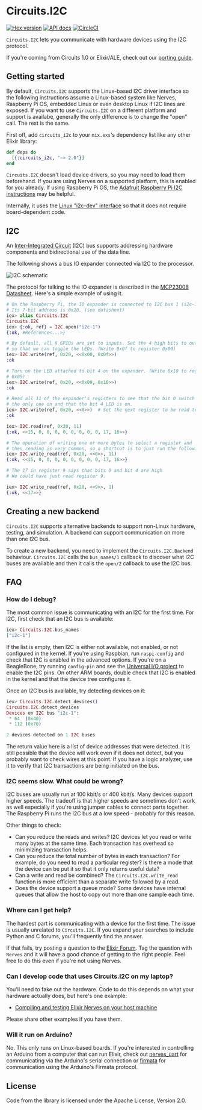 # Circuits.I2C

[![Hex version](https://img.shields.io/hexpm/v/circuits_i2c.svg "Hex version")](https://hex.pm/packages/circuits_i2c)
[![API docs](https://img.shields.io/hexpm/v/circuits_i2c.svg?label=hexdocs "API docs")](https://hexdocs.pm/circuits_i2c/Circuits.I2C.html)
[![CircleCI](https://circleci.com/gh/elixir-circuits/circuits_i2c.svg?style=svg)](https://circleci.com/gh/elixir-circuits/circuits_i2c)

`Circuits.I2C` lets you communicate with hardware devices using the I2C
protocol.

If you're coming from Circuits 1.0 or Elixir/ALE, check out our [porting guide](PORTING.md).

## Getting started

By default, `Circuits.I2C` supports the Linux-based I2C driver interface so the
following instructions assume a Linux-based system like Nerves, Raspberry Pi
OS, embedded Linux or even desktop Linux if I2C lines are exposed. If you want
to use `Circuits.I2C` on a different platform and support is availabe, generally
the only difference is to change the "open" call. The rest is the same.

First off, add `circuits_i2c` to your `mix.exs`'s dependency list like any other
Elixir library:

```elixir
def deps do
  [{:circuits_i2c, "~> 2.0"}]
end
```

`Circuits.I2C` doesn't load device drivers, so you may need to load them
beforehand. If you are using Nerves on a supported platform, this is enabled for
you already. If using Raspberry Pi OS, the [Adafruit Raspberry Pi I2C
instructions](https://learn.adafruit.com/adafruits-raspberry-pi-lesson-4-gpio-setup/configuring-i2c)
may be helpful.

Internally, it uses the [Linux "i2c-dev"
interface](https://elixir.bootlin.com/linux/latest/source/Documentation/i2c/dev-interface)
so that it does not require board-dependent code.

## I2C

An [Inter-Integrated Circuit](https://en.wikipedia.org/wiki/I%C2%B2C) (I2C) bus
supports addressing hardware components and bidirectional use of the data line.

The following shows a bus IO expander connected via I2C to the processor.

![I2C schematic](assets/images/schematic-i2c.png)

The protocol for talking to the IO expander is described in the [MCP23008
Datasheet](http://www.microchip.com/wwwproducts/Devices.aspx?product=MCP23008).
Here's a simple example of using it.

```elixir
# On the Raspberry Pi, the IO expander is connected to I2C bus 1 (i2c-1).
# Its 7-bit address is 0x20. (see datasheet)
iex> alias Circuits.I2C
Circuits.I2C
iex> {:ok, ref} = I2C.open("i2c-1")
{:ok, #Reference<...>}

# By default, all 8 GPIOs are set to inputs. Set the 4 high bits to outputs
# so that we can toggle the LEDs. (Write 0x0f to register 0x00)
iex> I2C.write(ref, 0x20, <<0x00, 0x0f>>)
:ok

# Turn on the LED attached to bit 4 on the expander. (Write 0x10 to register
# 0x09)
iex> I2C.write(ref, 0x20, <<0x09, 0x10>>)
:ok

# Read all 11 of the expander's registers to see that the bit 0 switch is
# the only one on and that the bit 4 LED is on.
iex> I2C.write(ref, 0x20, <<0>>)  # Set the next register to be read to 0
:ok

iex> I2C.read(ref, 0x20, 11)
{:ok, <<15, 0, 0, 0, 0, 0, 0, 0, 0, 17, 16>>}

# The operation of writing one or more bytes to select a register and
# then reading is very common, so a shortcut is to just run the following:
iex> I2C.write_read(ref, 0x20, <<0>>, 11)
{:ok, <<15, 0, 0, 0, 0, 0, 0, 0, 0, 17, 16>>}

# The 17 in register 9 says that bits 0 and bit 4 are high
# We could have just read register 9.

iex> I2C.write_read(ref, 0x20, <<9>>, 1)
{:ok, <<17>>}
```

## Creating a new backend

`Circuits.I2C` supports alternative backends to support non-Linux hardware, testing, and simulation. A backend can support communication on more than one I2C bus.

To create a new backend, you need to implement the `Circuits.I2C.Backend` behaviour. `Circuits.I2C` calls the `bus_names/1` callback to discover what
I2C buses are available and then it calls the `open/2` callback to use the I2C bus.

## FAQ

### How do I debug?

The most common issue is communicating with an I2C for the first time.  For I2C,
first check that an I2C bus is available:

```elixir
iex> Circuits.I2C.bus_names
["i2c-1"]
```

If the list is empty, then I2C is either not available, not enabled, or not
configured in the kernel. If you're using Raspbian, run `raspi-config` and check
that I2C is enabled in the advanced options. If you're on a BeagleBone, try
running `config-pin` and see the [Universal I/O
project](https://github.com/cdsteinkuehler/beaglebone-universal-io) to enable
the I2C pins. On other ARM boards, double check that I2C is enabled in the
kernel and that the device tree configures it.

Once an I2C bus is available, try detecting devices on it:

```elixir
iex> Circuits.I2C.detect_devices()
Circuits.I2C.detect_devices
Devices on I2C bus "i2c-1":
 * 64  (0x40)
 * 112 (0x70)

2 devices detected on 1 I2C buses
```

The return value here is a list of device addresses that were detected. It is
still possible that the device will work even if it does not detect, but you
probably want to check wires at this point. If you have a logic analyzer, use it
to verify that I2C transactions are being initiated on the bus.

### I2C seems slow. What could be wrong?

I2C buses are usually run at 100 kbit/s or 400 kbit/s. Many devices support
higher speeds. The tradeoff is that higher speeds are sometimes don't work as
well especially if you're using jumper cables to connect parts together. The
Raspberry Pi runs the I2C bus at a low speed - probably for this reason.

Other things to check:

* Can you reduce the reads and writes? I2C devices let you read or write many
  bytes at the same time. Each transaction has overhead so minimizing
  transaction helps.
* Can you reduce the total number of bytes in each transaction? For example, do
  you need to read a particular register? Is there a mode that the device can be
  put it so that it only returns useful data?
* Can a write and read be combined? The `Circuits.I2C.write_read` function is
  more efficient than a separate write followed by a read.
* Does the device support a queue mode? Some devices have internal queues that
  allow the host to copy out more than one sample each time.

### Where can I get help?

The hardest part is communicating with a device for the first time. The issue is
usually unrelated to `Circuits.I2C`. If you expand your searches to include
Python and C forums, you'll frequently find the answer.

If that fails, try posting a question to the [Elixir
Forum](https://elixirforum.com/). Tag the question with `Nerves` and it will
have a good chance of getting to the right people. Feel free to do this even if
you're not using Nerves.

### Can I develop code that uses Circuits.I2C on my laptop?

You'll need to fake out the hardware. Code to do this depends on what your
hardware actually does, but here's one example:

* [Compiling and testing Elixir Nerves on your host machine](http://www.cultivatehq.com/posts/compiling-and-testing-elixir-nerves-on-your-host-machine/)

Please share other examples if you have them.

### Will it run on Arduino?

No. This only runs on Linux-based boards. If you're interested in controlling an
Arduino from a computer that can run Elixir, check out
[nerves_uart](https://hex.pm/packages/nerves_uart) for communicating via the
Arduino's serial connection or
[firmata](https://github.com/mobileoverlord/firmata) for communication using the
Arduino's Firmata protocol.

## License

Code from the library is licensed under the Apache License, Version 2.0.
